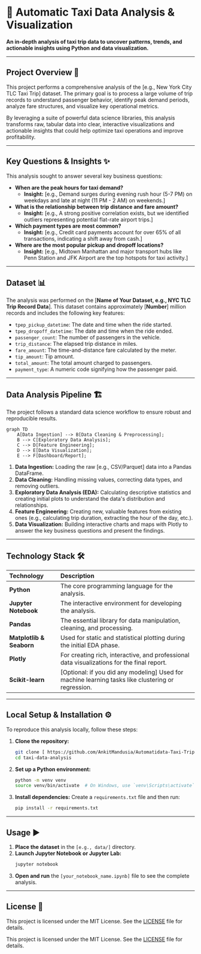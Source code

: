 # 🚕 Automatic Taxi Data Analysis & Visualization

**An in-depth analysis of taxi trip data to uncover patterns, trends, and actionable insights using Python and data visualization.**

---

##  Project Overview 📝

This project performs a comprehensive analysis of the [e.g., New York City TLC Taxi Trip] dataset. The primary goal is to process a large volume of trip records to understand passenger behavior, identify peak demand periods, analyze fare structures, and visualize key operational metrics.

By leveraging a suite of powerful data science libraries, this analysis transforms raw, tabular data into clear, interactive visualizations and actionable insights that could help optimize taxi operations and improve profitability.

---

##  Key Questions & Insights ✨

This analysis sought to answer several key business questions:

* **When are the peak hours for taxi demand?**
    * **Insight:** [e.g., Demand surges during evening rush hour (5-7 PM) on weekdays and late at night (11 PM - 2 AM) on weekends.]
* **What is the relationship between trip distance and fare amount?**
    * **Insight:** [e.g., A strong positive correlation exists, but we identified outliers representing potential flat-rate airport trips.]
* **Which payment types are most common?**
    * **Insight:** [e.g., Credit card payments account for over 65% of all transactions, indicating a shift away from cash.]
* **Where are the most popular pickup and dropoff locations?**
    * **Insight:** [e.g., Midtown Manhattan and major transport hubs like Penn Station and JFK Airport are the top hotspots for taxi activity.]

---

##  Dataset 📊

The analysis was performed on the [**Name of Your Dataset, e.g., NYC TLC Trip Record Data**]. This dataset contains approximately [**Number**] million records and includes the following key features:

* `tpep_pickup_datetime`: The date and time when the ride started.
* `tpep_dropoff_datetime`: The date and time when the ride ended.
* `passenger_count`: The number of passengers in the vehicle.
* `trip_distance`: The elapsed trip distance in miles.
* `fare_amount`: The time-and-distance fare calculated by the meter.
* `tip_amount`: Tip amount.
* `total_amount`: The total amount charged to passengers.
* `payment_type`: A numeric code signifying how the passenger paid.

---

##  Data Analysis Pipeline 🏗️

The project follows a standard data science workflow to ensure robust and reproducible results.

```mermaid
graph TD
    A[Data Ingestion] --> B[Data Cleaning & Preprocessing];
    B --> C[Exploratory Data Analysis];
    C --> D[Feature Engineering];
    D --> E[Data Visualization];
    E --> F[Dashboard/Report];
```

1.  **Data Ingestion:** Loading the raw [e.g., CSV/Parquet] data into a Pandas DataFrame.
2.  **Data Cleaning:** Handling missing values, correcting data types, and removing outliers.
3.  **Exploratory Data Analysis (EDA):** Calculating descriptive statistics and creating initial plots to understand the data's distribution and relationships.
4.  **Feature Engineering:** Creating new, valuable features from existing ones (e.g., calculating trip duration, extracting the hour of the day, etc.).
5.  **Data Visualization:** Building interactive charts and maps with Plotly to answer the key business questions and present the findings.

---

##  Technology Stack 🛠️

| Technology | Description |
| :--- | :--- |
| **Python** | The core programming language for the analysis. |
| **Jupyter Notebook**| The interactive environment for developing the analysis. |
| **Pandas** | The essential library for data manipulation, cleaning, and processing. |
| **Matplotlib & Seaborn**| Used for static and statistical plotting during the initial EDA phase. |
| **Plotly** | For creating rich, interactive, and professional data visualizations for the final report. |
| **Scikit-learn** | [Optional: if you did any modeling] Used for machine learning tasks like clustering or regression. |

---

##  Local Setup & Installation ⚙️

To reproduce this analysis locally, follow these steps:

1.  **Clone the repository:**
    ```bash
    git clone [ https://github.com/AnkitMandusia/Automatidata-Taxi-Trips.git]( https://github.com/AnkitMandusia/Automatidata-Taxi-Trips.git)
    cd taxi-data-analysis
    ```

2.  **Set up a Python environment:**
    ```bash
    python -m venv venv
    source venv/bin/activate  # On Windows, use `venv\Scripts\activate`
    ```

3.  **Install dependencies:**
    Create a `requirements.txt` file and then run:
    ```bash
    pip install -r requirements.txt
    ```

---

##  Usage ▶️

1.  **Place the dataset** in the `[e.g., data/]` directory.
2.  **Launch Jupyter Notebook or Jupyter Lab:**
    ```bash
    jupyter notebook
    ```
3.  **Open and run** the `[your_notebook_name.ipynb]` file to see the complete analysis.

---

##  License 📄

This project is licensed under the MIT License. See the [LICENSE](LICENSE) file for details.


This project is licensed under the MIT License. See the [LICENSE](LICENSE) file for details.
